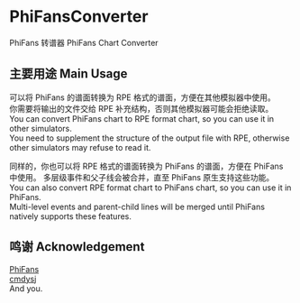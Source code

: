 # PhiFansConverter
PhiFans 转谱器
PhiFans Chart Converter

## 主要用途 Main Usage
可以将 PhiFans 的谱面转换为 RPE 格式的谱面，方便在其他模拟器中使用。  
你需要将输出的文件交给 RPE 补充结构，否则其他模拟器可能会拒绝读取。  
You can convert PhiFans chart to RPE format chart, so you can use it in other simulators.  
You need to supplement the structure of the output file with RPE, otherwise other simulators may refuse to read it.
  
同样的，你也可以将 RPE 格式的谱面转换为 PhiFans 的谱面，方便在 PhiFans 中使用。
多层级事件和父子线会被合并，直至 PhiFans 原生支持这些功能。  
You can also convert RPE format chart to PhiFans chart, so you can use it in PhiFans.  
Multi-level events and parent-child lines will be merged until PhiFans natively supports these features.

## 鸣谢 Acknowledgement
[PhiFans](https://github.com/PhiFans)  
[cmdysj](https://space.bilibili.com/252635690/)  
And you.
